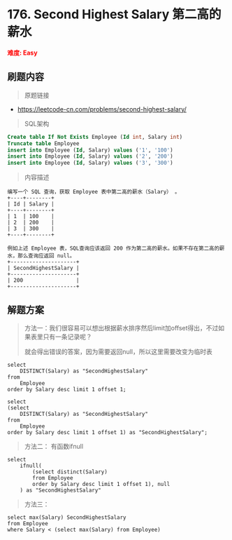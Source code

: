 # 176. Second Highest Salary 第二高的薪水

**<font color=red>难度: Easy</font>**

## 刷题内容

> 原题链接

* https://leetcode-cn.com/problems/second-highest-salary/

> SQL架构 

```sql
Create table If Not Exists Employee (Id int, Salary int)
Truncate table Employee
insert into Employee (Id, Salary) values ('1', '100')
insert into Employee (Id, Salary) values ('2', '200')
insert into Employee (Id, Salary) values ('3', '300')
```

> 内容描述

```
编写一个 SQL 查询，获取 Employee 表中第二高的薪水（Salary） 。
+----+--------+
| Id | Salary |
+----+--------+
| 1  | 100    |
| 2  | 200    |
| 3  | 300    |
+----+--------+

例如上述 Employee 表，SQL查询应该返回 200 作为第二高的薪水。如果不存在第二高的薪水，那么查询应返回 null。
+---------------------+
| SecondHighestSalary |
+---------------------+
| 200                 |
+---------------------+
```

## 解题方案

> 方法一：我们很容易可以想出根据薪水排序然后limit加offset得出，不过如果表里只有一条记录呢？
>
> 就会得出错误的答案，因为需要返回null，所以这里需要改变为临时表

```mysql
select 
	DISTINCT(Salary) as "SecondHighestSalary" 
from 
	Employee 
order by Salary desc limit 1 offset 1;

select 
(select 
	DISTINCT(Salary) as "SecondHighestSalary" 
from 
	Employee 
order by Salary desc limit 1 offset 1) as "SecondHighestSalary";
```



> 方法二： 有函数ifnull


```mysql
select
    ifnull(
        (select distinct(Salary)
        from Employee
        order by Salary desc limit 1 offset 1), null
    ) as "SecondHighestSalary"
```



> 方法三：

```mysql
select max(Salary) SecondHighestSalary 
from Employee
where Salary < (select max(Salary) from Employee)
```

